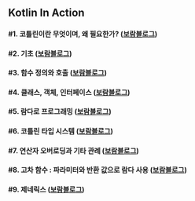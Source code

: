## Kotlin In Action 
#### #1. 코틀린이란 무엇이며, 왜 필요한가? ([보람블로그](https://velog.io/@bona/Kotlin-In-Action-1.-%EC%BD%94%ED%8B%80%EB%A6%B0%EC%9D%B4%EB%9E%80-%EB%AC%B4%EC%97%87%EC%9D%B4%EB%A9%B0-%EC%99%9C-%ED%95%84%EC%9A%94%ED%95%9C%EA%B0%80-lus59sjb))
#### #2. 기초 ([보람블로그](https://velog.io/@bona/Kotlin-In-Action-2.-%EA%B8%B0%EC%B4%88))
#### #3. 함수 정의와 호출 ([보람블로그](https://velog.io/@bona/Kotlin-In-Action-3.-%ED%95%A8%EC%88%98-%EC%A0%95%EC%9D%98%EC%99%80-%ED%98%B8%EC%B6%9C))
#### #4. 클래스, 객체, 인터페이스 ([보람블로그](https://velog.io/@bona/Kotlin-In-Action-4.-%ED%81%B4%EB%9E%98%EC%8A%A4-%EA%B0%9D%EC%B2%B4-%EC%9D%B8%ED%84%B0%ED%8E%98%EC%9D%B4%EC%8A%A4))
#### #5. 람다로 프로그래밍 ([보람블로그](https://velog.io/@bona/Kotlin-In-Action-5.-%EB%9E%8C%EB%8B%A4%EB%A1%9C-%ED%94%84%EB%A1%9C%EA%B7%B8%EB%9E%98%EB%B0%8D))

#### #6. 코틀린 타입 시스템 ([보람블로그](https://velog.io/@bona/Kotlin-In-Action-6))

#### #7. 연산자 오버로딩과 기타 관례 ([보람블로그](https://velog.io/@bona/Kotlin-In-Action-7))

#### #8. 고차 함수 : 파라미터와 반환 값으로 람다 사용 ([보람블로그](https://velog.io/@bona/Kotlin-In-Action-8))

#### #9. 제네릭스 ([보람블로그](https://velog.io/@bona/Kotlin-In-Action-9))
